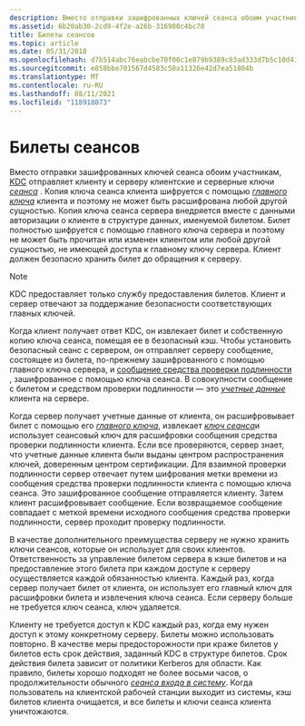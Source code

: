 ```yaml
---
description: Вместо отправки зашифрованных ключей сеанса обоим участникам, KDC отправляет клиенту и серверу клиентские и серверные ключи сеанса.
ms.assetid: 6b20ab30-2cd9-4f2e-a26b-316980c4bc78
title: Билеты сеансов
ms.topic: article
ms.date: 05/31/2018
ms.openlocfilehash: d7b514abc76eabcbe70f00c1e879b9389c83ad333d7b5c10d4150478f03db6a6
ms.sourcegitcommit: e858bbe701567d4583c50a11326e42d7ea51804b
ms.translationtype: MT
ms.contentlocale: ru-RU
ms.lasthandoff: 08/11/2021
ms.locfileid: "118918073"
---
```

# <a name="session-tickets"></a>Билеты сеансов

Вместо отправки зашифрованных ключей сеанса обоим участникам, [KDC](key-distribution-center.md) отправляет клиенту и серверу клиентские и серверные ключи [*сеанса*](../secgloss/s-gly.md) . Копия ключа сеанса клиента шифруется с помощью [*главного ключа*](../secgloss/m-gly.md) клиента и поэтому не может быть расшифрована любой другой сущностью. Копия ключа сеанса сервера внедряется вместе с данными авторизации о клиенте в структуре данных, именуемой билетом. Билет полностью шифруется с помощью главного ключа сервера и поэтому не может быть прочитан или изменен клиентом или любой другой сущностью, не имеющей доступа к главному ключу сервера. Клиент должен безопасно хранить билет до обращения к серверу.

> [!Note]  
> KDC предоставляет только службу предоставления билетов. Клиент и сервер отвечают за поддержание безопасности соответствующих главных ключей.

 

Когда клиент получает ответ KDC, он извлекает билет и собственную копию ключа сеанса, помещая ее в безопасный кэш. Чтобы установить безопасный сеанс с сервером, он отправляет серверу сообщение, состоящее из билета, по-прежнему зашифрованного с помощью главного ключа сервера, и [сообщение средства проверки подлинности](authenticator-messages.md) , зашифрованное с помощью ключа сеанса. В совокупности сообщение с билетом и средством проверки подлинности — это [*учетные данные*](../secgloss/c-gly.md) клиента на сервере.

Когда сервер получает учетные данные от клиента, он расшифровывает билет с помощью его [*главного ключа*](../secgloss/m-gly.md), извлекает [*ключ сеанса*](../secgloss/s-gly.md)и использует сеансовый ключ для расшифровки сообщения средства проверки подлинности клиента. Если все проверяются, сервер знает, что учетные данные клиента были выданы центром распространения ключей, доверенным центром сертификации. Для взаимной проверки подлинности сервер отвечает путем шифрования метки времени из сообщения средства проверки подлинности клиента с помощью ключа сеанса. Это зашифрованное сообщение отправляется клиенту. Затем клиент расшифровывает сообщение. Если возвращаемое сообщение совпадает с меткой времени исходного сообщения средства проверки подлинности, сервер проходит проверку подлинности.

В качестве дополнительного преимущества серверу не нужно хранить ключи сеансов, которые он использует для своих клиентов. Ответственность за управление билетом сервера в кэше билетов и на предоставление этого билета при каждом доступе к серверу осуществляется каждой обязанностью клиента. Каждый раз, когда сервер получает билет от клиента, он использует его главный ключ для расшифровки билета и извлечения ключа сеанса. Если серверу больше не требуется ключ сеанса, ключ удаляется.

Клиенту не требуется доступ к KDC каждый раз, когда ему нужен доступ к этому конкретному серверу. Билеты можно использовать повторно. В качестве меры предосторожности при краже билетов у билетов есть срок действия, заданный KDC в структуре билетов. Срок действия билета зависит от политики Kerberos для области. Как правило, билеты хорошо подходят не более восьми часов, о продолжительности обычного [*сеанса входа в систему*](../secgloss/l-gly.md). Когда пользователь на клиентской рабочей станции выходит из системы, кэш билетов клиента очищается, и все билеты и ключи сеанса клиента уничтожаются.

 

 
